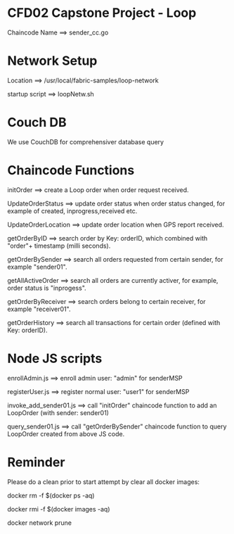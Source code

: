 
CFD02 Capstone Project - Loop
=========
Chaincode Name ==> sender_cc.go

Network Setup
=========
Location ==> /usr/local/fabric-samples/loop-network

startup script ==> loopNetw.sh

Couch DB
========
We use CouchDB for comprehensiver database query

Chaincode Functions
=========
initOrder  ==> create a Loop order when order request received.

UpdateOrderStatus ==> update order status when order status changed, for example of created, inprogress,received etc.

UpdateOrderLocation ==> update order location when GPS report received. 

getOrderByID ==> search order by Key: orderID, which combined with "order"+ timestamp (milli seconds).

getOrderBySender ==> search all orders requested from certain sender, for example "sender01".

getAllActiveOrder  ==> search all orders are currently activer, for example, order status is "inprogess".

getOrderByReceiver ==> search orders belong to certain receiver, for example "receiver01".

getOrderHistory ==> search all transactions for certain order (defined with Key: orderID).


Node JS scripts
=======
enrollAdmin.js  ==> enroll admin user: "admin" for senderMSP

registerUser.js ==> register normal user: "user1" for senderMSP

invoke_add_sender01.js ==> call "initOrder" chaincode function to add an LoopOrder (with sender: sender01)

query_sender01.js ==> call "getOrderBySender" chaincode function to query LoopOrder created from above JS code.


Reminder
=======
Please do a clean prior to start attempt by clear all docker images:

docker rm -f $(docker ps -aq)

docker rmi -f $(docker images -aq)

docker network prune

